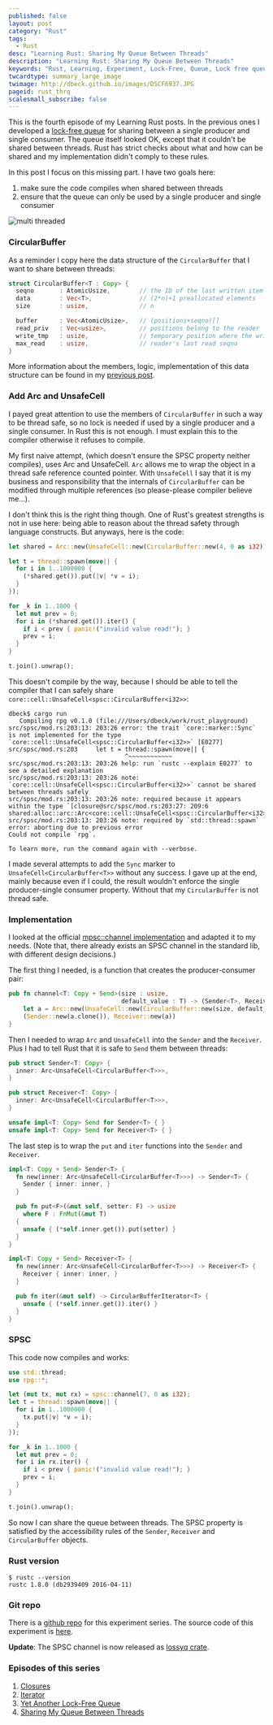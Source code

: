 ```yaml
---
published: false
layout: post
category: "Rust"
tags:
  - Rust
desc: "Learning Rust: Sharing My Queue Between Threads"
description: "Learning Rust: Sharing My Queue Between Threads"
keywords: "Rust, Learning, Experiment, Lock-Free, Queue, Lock free queue, multithreading"
twcardtype: summary_large_image
twimage: http://dbeck.github.io/images/DSCF6937.JPG
pageid: rust_thrq
scalesmall_subscribe: false
---
```


This is the fourth episode of my Learning Rust posts. In the previous ones I developed a [lock-free queue](/Learning-Rust-Yet-Another-Lock-Free-Queue/) for sharing between a single producer and single consumer. The queue itself looked OK, except that it couldn't be shared between threads. Rust has strict checks about what and how can be shared and my implementation didn't comply to these rules.

In this post I focus on this missing part. I have two goals here:

1. make sure the code compiles when shared between threads
2. ensure that the queue can only be used by a single producer and single consumer

![multi threaded](/images/DSCF6937.JPG)

### CircularBuffer

As a reminder I copy here the data structure of the `CircularBuffer` that I want to share between threads:

```rust
struct CircularBuffer<T : Copy> {
  seqno       : AtomicUsize,        // the ID of the last written item
  data        : Vec<T>,             // (2*n)+1 preallocated elements
  size        : usize,              // n

  buffer      : Vec<AtomicUsize>,   // (positions+seqno)[]
  read_priv   : Vec<usize>,         // positions belong to the reader
  write_tmp   : usize,              // temporary position where the writer writes first
  max_read    : usize,              // reader's last read seqno
}
```

More information about the members, logic, implementation of this data structure can be found in my [previous post](/Learning-Rust-Yet-Another-Lock-Free-Queue/).

### Add Arc and UnsafeCell

I payed great attention to use the members of `CircularBuffer` in such a way to be thread safe, so no lock is needed if used by a single producer and a single consumer. In Rust this is not enough. I must explain this to the compiler otherwise it refuses to compile.

My first naive attempt, (which doesn't ensure the SPSC property neither compiles), uses Arc and UnsafeCell. `Arc` allows me to wrap the object in a thread safe reference counted pointer. With `UnsafeCell` I say that it is my business and responsibility that the internals of `CircularBuffer` can be modified through multiple references (so please-please compiler believe me...).

I don't think this is the right thing though. One of Rust's greatest strengths is not in use here: being able to reason about the thread safety through language constructs. But anyways, here is the code:

```rust
let shared = Arc::new(UnsafeCell::new(CircularBuffer::new(4, 0 as i32)));

let t = thread::spawn(move|| {
  for i in 1..1000000 {
    (*shared.get()).put(|v| *v = i);
  }
});

for _k in 1..1000 {
  let mut prev = 0;
  for i in (*shared.get()).iter() {
    if i < prev { panic!("invalid value read!"); }
    prev = i;
  }
}

t.join().unwrap();
```

This doesn't compile by the way, because I should be able to tell the compiler that I can safely share `core::cell::UnsafeCell<spsc::CircularBuffer<i32>>`:

```text
dbeck$ cargo run
   Compiling rpg v0.1.0 (file:///Users/dbeck/work/rust_playground)
src/spsc/mod.rs:203:13: 203:26 error: the trait `core::marker::Sync` is not implemented for the type `core::cell::UnsafeCell<spsc::CircularBuffer<i32>>` [E0277]
src/spsc/mod.rs:203     let t = thread::spawn(move|| {
                                ^~~~~~~~~~~~~
src/spsc/mod.rs:203:13: 203:26 help: run `rustc --explain E0277` to see a detailed explanation
src/spsc/mod.rs:203:13: 203:26 note: `core::cell::UnsafeCell<spsc::CircularBuffer<i32>>` cannot be shared between threads safely
src/spsc/mod.rs:203:13: 203:26 note: required because it appears within the type `[closure@src/spsc/mod.rs:203:27: 209:6 shared:alloc::arc::Arc<core::cell::UnsafeCell<spsc::CircularBuffer<i32>>>]`
src/spsc/mod.rs:203:13: 203:26 note: required by `std::thread::spawn`
error: aborting due to previous error
Could not compile `rpg`.

To learn more, run the command again with --verbose.
```

I made several attempts to add the `Sync` marker to `UnsafeCell<CircularBuffer<T>>` without any success. I gave up at the end, mainly because even if I could, the result wouldn't enforce the single producer-single consumer property. Without that my `CircularBuffer` is not thread safe.

### Implementation

I looked at the official [mpsc::channel implementation](https://github.com/rust-lang/rust/blob/master/src/libstd/sync/mpsc/mod.rs) and adapted it to my needs. (Note that, there already exists an SPSC channel in the standard lib, with different design decisions.)

The first thing I needed, is a function that creates the producer-consumer pair:

```rust
pub fn channel<T: Copy + Send>(size : usize,
                               default_value : T) -> (Sender<T>, Receiver<T>) {
    let a = Arc::new(UnsafeCell::new(CircularBuffer::new(size, default_value)));
    (Sender::new(a.clone()), Receiver::new(a))
}
```

Then I needed to wrap `Arc` and `UnsafeCell` into the `Sender` and the `Receiver`. Plus I had to tell Rust that it is safe to `Send` them between threads:

```rust
pub struct Sender<T: Copy> {
  inner: Arc<UnsafeCell<CircularBuffer<T>>>,
}

pub struct Receiver<T: Copy> {
  inner: Arc<UnsafeCell<CircularBuffer<T>>>,
}

unsafe impl<T: Copy> Send for Sender<T> { }
unsafe impl<T: Copy> Send for Receiver<T> { }
```

The last step is to wrap the `put` and `iter` functions into the `Sender` and `Receiver`.

```rust
impl<T: Copy + Send> Sender<T> {
  fn new(inner: Arc<UnsafeCell<CircularBuffer<T>>>) -> Sender<T> {
    Sender { inner: inner, }
  }

  pub fn put<F>(&mut self, setter: F) -> usize
    where F : FnMut(&mut T)
  {
    unsafe { (*self.inner.get()).put(setter) }
  }
}

impl<T: Copy + Send> Receiver<T> {
  fn new(inner: Arc<UnsafeCell<CircularBuffer<T>>>) -> Receiver<T> {
    Receiver { inner: inner, }
  }

  pub fn iter(&mut self) -> CircularBufferIterator<T> {
    unsafe { (*self.inner.get()).iter() }
  }
}
```

### SPSC

This code now compiles and works:

```rust
use std::thread;
use rpg::*;

let (mut tx, mut rx) = spsc::channel(7, 0 as i32);
let t = thread::spawn(move|| {
  for i in 1..1000000 {
    tx.put(|v| *v = i);
  }
});

for _k in 1..1000 {
  let mut prev = 0;
  for i in rx.iter() {
    if i < prev { panic!("invalid value read!"); }
    prev = i;
  }
}

t.join().unwrap();
```

So now I can share the queue between threads. The SPSC property is satisfied by the accessibility rules of the `Sender`, `Receiver` and `CircularBuffer` objects.

### Rust version

```
$ rustc --version
rustc 1.8.0 (db2939409 2016-04-11)
```

### Git repo

There is a [github repo](https://github.com/dbeck/rust_playground) for this experiment series. The source code of this experiment is [here](https://github.com/dbeck/rust_playground/blob/iter.4/src/spsc/mod.rs).

**Update**: The SPSC channel is now released as [lossyq crate](https://crates.io/crates/lossyq).

### Episodes of this series

1. [Closures](/Learning-Rust-Closures/)
2. [Iterator](/Learning-Rust-Iterator/)
3. [Yet Another Lock-Free Queue](/Learning-Rust-Yet-Another-Lock-Free-Queue/)
4. [Sharing My Queue Between Threads](/Learning-Rust-Sharing-My-Queue-Between-Threads/)
